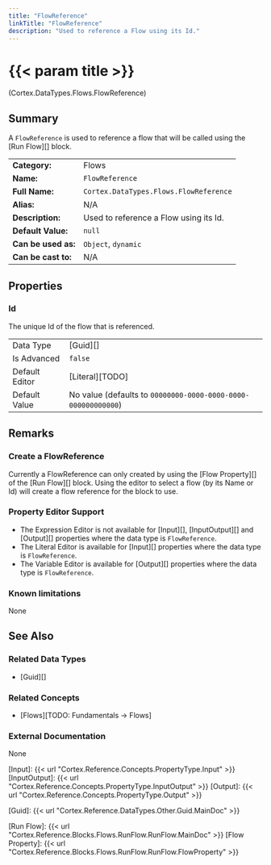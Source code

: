 ```yaml
---
title: "FlowReference"
linkTitle: "FlowReference"
description: "Used to reference a Flow using its Id."
---
```


# {{< param title >}}

<p class="namespace">(Cortex.DataTypes.Flows.FlowReference)</p>

## Summary

A `FlowReference` is used to reference a flow that will be called using the [Run Flow][] block.

| | |
|-|-|
| **Category:**          | Flows |
| **Name:**              | `FlowReference` |
| **Full Name:**         | `Cortex.DataTypes.Flows.FlowReference` |
| **Alias:**             | N/A |
| **Description:**       | Used to reference a Flow using its Id. |
| **Default Value:**     | `null` |
| **Can be used as:**    | `Object`, `dynamic` |
| **Can be cast to:**    |  N/A |

## Properties

### Id

The unique Id of the flow that is referenced.

| | |
|--------------------|---------------------------|
| Data Type | [Guid][] |
| Is Advanced | `false` |
| Default Editor | [Literal][TODO] |
| Default Value | No value (defaults to `00000000-0000-0000-0000-000000000000`) |

## Remarks

### Create a FlowReference

Currently a FlowReference can only created by using the [Flow Property][] of the [Run Flow][] block. Using the editor to select a flow (by its Name or Id) will create a flow reference for the block to use.

### Property Editor Support

- The Expression Editor is not available for [Input][], [InputOutput][] and [Output][] properties where the data type is `FlowReference`.
- The Literal Editor is available for [Input][] properties where the data type is `FlowReference`.
- The Variable Editor is available for [Output][] properties where the data type is `FlowReference`.

### Known limitations

None

## See Also

### Related Data Types

- [Guid][]

### Related Concepts

- [Flows][TODO: Fundamentals -> Flows]

### External Documentation

None

[Input]: {{< url "Cortex.Reference.Concepts.PropertyType.Input" >}}
[InputOutput]: {{< url "Cortex.Reference.Concepts.PropertyType.InputOutput" >}}
[Output]: {{< url "Cortex.Reference.Concepts.PropertyType.Output" >}}

[Guid]: {{< url "Cortex.Reference.DataTypes.Other.Guid.MainDoc" >}}

[Run Flow]: {{< url "Cortex.Reference.Blocks.Flows.RunFlow.RunFlow.MainDoc" >}}
[Flow Property]: {{< url "Cortex.Reference.Blocks.Flows.RunFlow.RunFlow.FlowProperty" >}}

